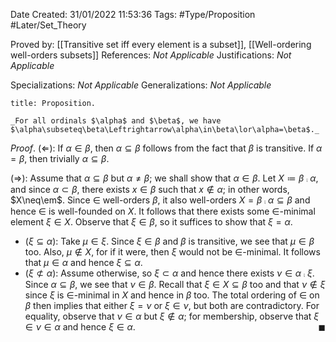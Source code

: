 <div class="topSpace"></div>

Date Created: 31/01/2022 11:53:36
Tags: #Type/Proposition #Later/Set_Theory

Proved by: [[Transitive set iff every element is a subset]], [[Well-ordering well-orders subsets]]
References: _Not Applicable_
Justifications: _Not Applicable_

Specializations: _Not Applicable_
Generalizations: _Not Applicable_

``` ad-Proposition
title: Proposition.

_For all ordinals $\alpha$ and $\beta$, we have $\alpha\subseteq\beta\Leftrightarrow\alpha\in\beta\lor\alpha=\beta$._

```

_Proof_. ($\Leftarrow$): If $\alpha\in\beta$, then $\alpha\subseteq\beta$ follows from the fact that $\beta$ is transitive. If $\alpha=\beta$, then trivially $\alpha\subseteq\beta$.

($\Rightarrow$): Assume that $\alpha\subseteq\beta$ but $\alpha\neq\beta$; we shall show that $\alpha\in\beta$. Let $X\coloneqq\beta\comp\alpha$, and since $\alpha\subset\beta$, there exists $x\in\beta$ such that $x\not\in\alpha$; in other words, $X\neq\em$. Since $\in$ well-orders $\beta$, it also well-orders $X=\beta\comp\alpha\subseteq\beta$ and hence $\in$ is well-founded on $X$. It follows that there exists some $\in$-minimal element $\xi\in X$. Observe that $\xi\in\beta$, so it suffices to show that $\xi=\alpha$.
* ($\xi\subseteq\alpha$): Take $\mu\in\xi$. Since $\xi\in\beta$ and $\beta$ is transitive, we see that $\mu\in\beta$ too. Also, $\mu\not\in X$, for if it were, then $\xi$ would not be $\in$-minimal. It follows that $\mu\in\alpha$ and hence $\xi\subseteq\alpha$.
* ($\xi\not\subset\alpha$): Assume otherwise, so $\xi\subset\alpha$ and hence there exists $\nu\in\alpha\comp\xi$. Since $\alpha\subseteq\beta$, we see that $\nu\in\beta$. Recall that $\xi\in X\subseteq\beta$ too and that $\nu\not\in\xi$ since $\xi$ is $\in$-minimal in $X$ and hence in $\beta$ too. The total ordering of $\in$ on $\beta$ then implies that either $\xi=\nu$ or $\xi\in\nu$, but both are contradictory. For equality, observe that $\nu\in\alpha$ but $\xi\not\in\alpha$; for membership, observe that $\xi\in\nu\in\alpha$ and hence $\xi\in\alpha$.<span style="float:right;">$\blacksquare$</span>
